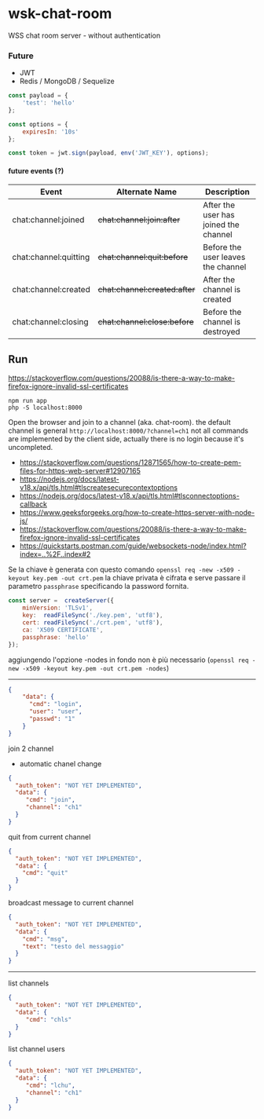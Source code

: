 # wsk-chat-room
WSS chat room server - without authentication



### Future

* JWT
* Redis / MongoDB / Sequelize

```js
const payload = {
    'test': 'hello'
};

const options = {
    expiresIn: '10s'
};

const token = jwt.sign(payload, env('JWT_KEY'), options);
```

#### future events (?)

| Event                    | Alternate Name                    | Description                              |
|--------------------------|-----------------------------------|------------------------------------------|
| chat:channel:joined      | ~~chat:channel:join:after~~        | After the user has joined the channel   |
| chat:channel:quitting    | ~~chat:channel:quit:before~~       | Before the user leaves the channel      |
| chat:channel:created     | ~~chat:channel:created:after~~     | After the channel is created            |
| chat:channel:closing     | ~~chat:channel:close:before~~      | Before the channel is destroyed         |



## Run

https://stackoverflow.com/questions/20088/is-there-a-way-to-make-firefox-ignore-invalid-ssl-certificates

```shell
npm run app
php -S localhost:8000
```

Open the browser and join to a channel (aka. chat-room).
the default channel is general `http://localhost:8000/?channel=ch1`
not all commands are implemented by the client side, actually there is no
login because it's uncompleted.

* https://stackoverflow.com/questions/12871565/how-to-create-pem-files-for-https-web-server#12907165
* https://nodejs.org/docs/latest-v18.x/api/tls.html#tlscreatesecurecontextoptions
* https://nodejs.org/docs/latest-v18.x/api/tls.html#tlsconnectoptions-callback
* https://www.geeksforgeeks.org/how-to-create-https-server-with-node-js/
* https://stackoverflow.com/questions/20088/is-there-a-way-to-make-firefox-ignore-invalid-ssl-certificates
* https://quickstarts.postman.com/guide/websockets-node/index.html?index=..%2F..index#2

Se la chiave è generata con questo comando `openssl req -new -x509 -keyout key.pem -out crt.pem`
la chiave privata è cifrata e serve passare il parametro `passphrase` specificando la password fornita.

```js
const server =  createServer({
    minVersion: 'TLSv1',
    key:  readFileSync('./key.pem', 'utf8'),
    cert: readFileSync('./crt.pem', 'utf8'),
    ca: 'X509 CERTIFICATE',
    passphrase: 'hello'
});
```
aggiungendo l'opzione -nodes in fondo non è più necessario 
(`openssl req -new -x509 -keyout key.pem -out crt.pem -nodes`)


---

```json
{
    "data": {
      "cmd": "login",
      "user": "user",
      "passwd": "1"
    }
}
```

join 2 channel
- automatic chanel change

```json
{
  "auth_token": "NOT YET IMPLEMENTED",
  "data": {
     "cmd": "join",
     "channel": "ch1"
  }
}
```

quit from current channel
```json
{
  "auth_token": "NOT YET IMPLEMENTED",
  "data": {
    "cmd": "quit"
  }
}
```

broadcast message to current channel
```json
{
  "auth_token": "NOT YET IMPLEMENTED",
  "data": {
    "cmd": "msg",
    "text": "testo del messaggio"
  }
}
```

---
list channels

```json
{
  "auth_token": "NOT YET IMPLEMENTED",
  "data": {
     "cmd": "chls"
  }
}
```

list channel users

```json
{
  "auth_token": "NOT YET IMPLEMENTED",
  "data": {
     "cmd": "lchu",
     "channel": "ch1"
  }
}
```
